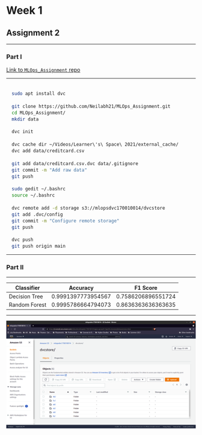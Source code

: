 # Week 1
## Assignment 2
---
### Part I

[Link to ```MLOps_Assignment``` repo](https://github.com/Neilabh21/MLOps_Assignment)

---

```bash

  sudo apt install dvc

  git clone https://github.com/Neilabh21/MLOps_Assignment.git
  cd MLOps_Assignment/
  mkdir data

  dvc init

  dvc cache dir ~/Videos/Learner\'s\ Space\ 2021/external_cache/
  dvc add data/creditcard.csv

  git add data/creditcard.csv.dvc data/.gitignore
  git commit -m "Add raw data"
  git push

  sudo gedit ~/.bashrc
  source ~/.bashrc

  dvc remote add -d storage s3://mlopsdvc170010014/dvcstore
  git add .dvc/config
  git commit -m "Configure remote storage"
  git push

  dvc push
  git push origin main
```

---

### Part II

---

Classifier | Accuracy | F1 Score
---------- | -------- | --------
Decision Tree | 0.9991397773954567 | 0.7586206896551724
Random Forest | 0.9995786664794073 | 0.8636363636363635

---

![Screenshot of your S3 bucket](AWS_SS.png)
